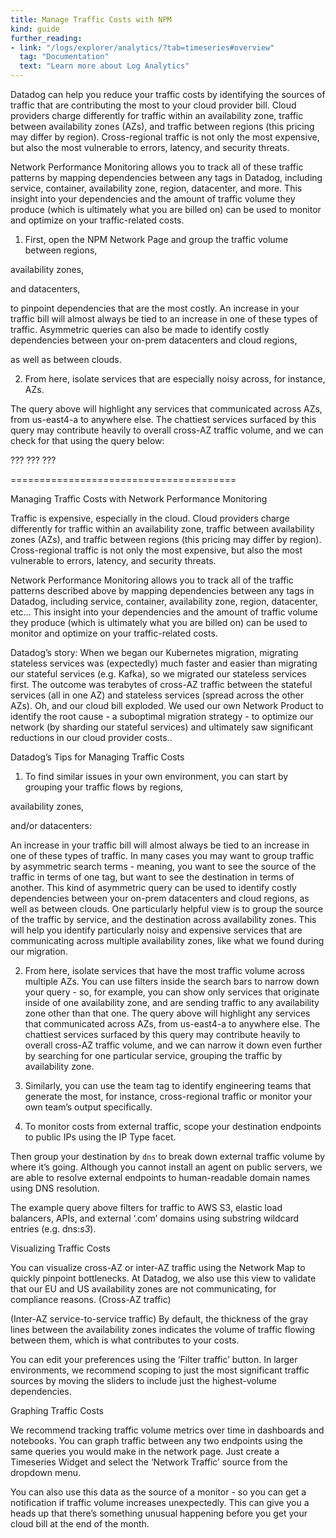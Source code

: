 ```yaml
---
title: Manage Traffic Costs with NPM
kind: guide
further_reading:
- link: "/logs/explorer/analytics/?tab=timeseries#overview"
  tag: "Documentation"
  text: "Learn more about Log Analytics"
---
```


Datadog can help you reduce your traffic costs by identifying the sources of traffic that are contributing the most to your cloud provider bill. Cloud providers charge differently for traffic within an availability zone, traffic between availability zones (AZs), and traffic between regions (this pricing may differ by region). Cross-regional traffic is not only the most expensive, but also the most vulnerable to errors, latency, and security threats.

Network Performance Monitoring allows you to track all of these traffic patterns by mapping dependencies between any tags in Datadog, including service, container, availability zone, region, datacenter, and more. This insight into your dependencies and the amount of traffic volume they produce (which is ultimately what you are billed on) can be used to monitor and optimize on your traffic-related costs.

1. First, open the NPM Network Page and group the traffic volume between regions, 

availability zones,

 and datacenters, 

to pinpoint dependencies that are the most costly. An increase in your traffic bill will almost always be tied to an increase in one of these types of traffic. Asymmetric queries can also be made to identify costly dependencies between your on-prem datacenters and cloud regions, 

as well as between clouds.

2. From here, isolate services that are especially noisy across, for instance, AZs. 


The query above will highlight any services that communicated across AZs, from us-east4-a to anywhere else. The chattiest services surfaced by this query may contribute heavily to overall cross-AZ traffic volume, and we can check for that using the query below:



???
???
???


=======================================

Managing Traffic Costs with Network Performance Monitoring

Traffic is expensive, especially in the cloud. Cloud providers charge differently for traffic within an availability zone, traffic between availability zones (AZs), and traffic between regions (this pricing may differ by region). Cross-regional traffic is not only the most expensive, but also the most vulnerable to errors, latency, and security threats. 

Network Performance Monitoring allows you to track all of the traffic patterns described above by mapping dependencies between any tags in Datadog, including service, container, availability zone, region, datacenter, etc… This insight into your dependencies and the amount of traffic volume they produce (which is ultimately what you are billed on) can be used to monitor and optimize on your traffic-related costs. 

Datadog’s story: When we began our Kubernetes migration, migrating stateless services was (expectedly) much faster and easier than migrating our stateful services (e.g. Kafka), so we migrated our stateless services first. The outcome was terabytes of cross-AZ traffic between the stateful services (all in one AZ) and stateless services (spread across the other AZs). Oh, and our cloud bill exploded. We used our own Network Product to identify the root cause - a suboptimal migration strategy - to optimize our network (by sharding our stateful services) and ultimately saw significant reductions in our cloud provider costs.. 

Datadog’s Tips for Managing Traffic Costs 

1. To find similar issues in your own environment, you can start by grouping your traffic flows by regions, 

availability zones,

and/or datacenters:

An increase in your traffic bill will almost always be tied to an increase in one of these types of traffic. In many cases you may want to group traffic by asymmetric search terms - meaning, you want to see the source of the traffic in terms of one tag, but want to see the destination in terms of another. This kind of asymmetric query can be used to identify costly dependencies between your on-prem datacenters and cloud regions, as well as between clouds. One particularly helpful view is to group the source of the traffic by service, and the destination across availability zones. This will help you identify particularly noisy and expensive services that are communicating across multiple availability zones, like what we found during our migration.

2. From here, isolate services that have the most traffic volume across multiple AZs. You can use filters inside the search bars to narrow down your query - so, for example, you can show only services that originate inside of one availability zone, and are sending traffic to any availability zone other than that one.
The query above will highlight any services that communicated across AZs, from us-east4-a to anywhere else. The chattiest services surfaced by this query may contribute heavily to overall cross-AZ traffic volume, and we can narrow it down even further by searching for one particular service, grouping the traffic by availability zone.

3. Similarly, you can use the team tag to identify engineering teams that generate the most, for instance, cross-regional traffic or monitor your own team’s output specifically.


4. To monitor costs from external traffic, scope your destination endpoints to public IPs using the IP Type facet.

Then group your destination by `dns` to break down external traffic volume by where it’s going. Although you cannot install an agent on public servers, we are able to resolve external endpoints to human-readable domain names using DNS resolution. 

The example query above filters for traffic to AWS S3, elastic load balancers, APIs, and external ‘.com’ domains using substring wildcard entries (e.g. dns:*s3*).  


Visualizing Traffic Costs 

You can visualize cross-AZ or inter-AZ traffic using the Network Map to quickly pinpoint bottlenecks. At Datadog, we also use this view to validate that our EU and US availability zones are not communicating, for compliance reasons. 
(Cross-AZ traffic)

(Inter-AZ service-to-service traffic)
By default, the thickness of the gray lines between the availability zones indicates the volume of traffic flowing between them, which is what contributes to your costs.

You can edit your preferences using the ‘Filter traffic’ button. In larger environments, we recommend scoping to just the most significant traffic sources by moving the sliders to include just the highest-volume dependencies.


Graphing Traffic Costs 

We recommend tracking traffic volume metrics over time in dashboards and notebooks. You can graph traffic between any two endpoints using the same queries you would make in the network page. Just create a Timeseries Widget and select the ‘Network Traffic’ source from the dropdown menu.  


You can also use this data as the source of a monitor - so you can get a notification if traffic volume increases unexpectedly. This can give you a heads up that there’s something unusual happening before you get your cloud bill at the end of the month.

